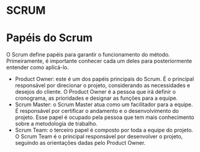 # SCRUM

# Papéis do Scrum
O Scrum define papéis para garantir o funcionamento do método. Primeiramente, é importante conhecer cada um deles para posteriormente entender como aplicá-lo.

- Product Owner: este é um dos papéis principais do Scrum. É o principal responsável por direcionar o projeto, considerando as necessidades e desejos do cliente. O Product Owner é a pessoa que irá definir o cronograma, as prioridades e designar as funções para a equipe.
- Scrum Master: o Scrum Master atua como um facilitador para a equipe. É responsável por certificar o andamento e o desenvolvimento do projeto. Esse papel é ocupado pela pessoa que tem mais conhecimento sobre a metodologia de trabalho.
- Scrum Team: o terceiro papel é composto por toda a equipe do projeto. O Scrum Team é o principal responsável por desenvolver o projeto, seguindo as orientações dadas pelo Product Owner.
